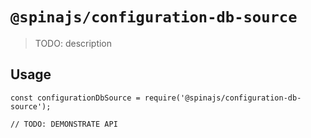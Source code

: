 # `@spinajs/configuration-db-source`

> TODO: description

## Usage

```
const configurationDbSource = require('@spinajs/configuration-db-source');

// TODO: DEMONSTRATE API
```

